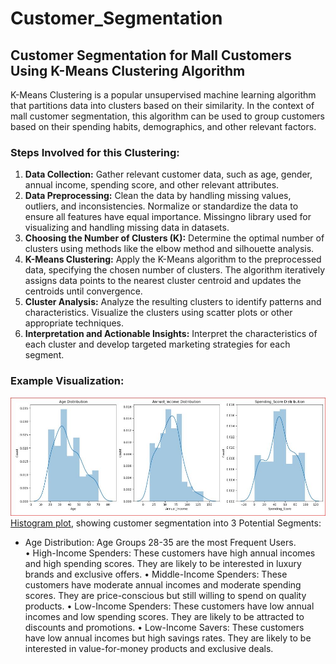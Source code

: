 # Customer_Segmentation
## Customer Segmentation for Mall Customers Using K-Means Clustering Algorithm
K-Means Clustering is a popular unsupervised machine learning algorithm that partitions data into clusters based on their similarity. In the context of mall customer segmentation, this algorithm can be used to group customers based on their spending habits, demographics, and other relevant factors.
### Steps Involved for this Clustering:
1.	**Data Collection:** Gather relevant customer data, such as age, gender, annual income, spending score, and other relevant attributes.
2.	**Data Preprocessing:** Clean the data by handling missing values, outliers, and inconsistencies. Normalize or standardize the data to ensure all features have equal importance. Missingno library used for visualizing and handling missing data in datasets.    
3.	**Choosing the Number of Clusters (K):** Determine the optimal number of clusters using methods like the elbow method and silhouette analysis.
4.	**K-Means Clustering:** Apply the K-Means algorithm to the preprocessed data, specifying the chosen number of clusters. The algorithm iteratively assigns data points to the nearest cluster centroid and updates the centroids until convergence.   
5.	**Cluster Analysis:** Analyze the resulting clusters to identify patterns and characteristics. Visualize the clusters using scatter plots or other appropriate techniques.
6.	**Interpretation and Actionable Insights:** Interpret the characteristics of each cluster and develop targeted marketing strategies for each segment.
### Example Visualization:
![Image-1](https://github.com/jahangirmayed1990/Customer_Segmentation/blob/main/Image-1.JPG)
<a href="https://github.com/jahangirmayed1990/Customer_Segmentation/blob/main/Image-1.JPG">Histogram plot</a>, showing customer segmentation into 3 Potential Segments:
-    Age Distribution: Age Groups 28-35 are the most Frequent Users.  
•	High-Income Spenders: These customers have high annual incomes and high spending scores. They are likely to be interested in luxury brands and exclusive offers.
•	Middle-Income Spenders: These customers have moderate annual incomes and moderate spending scores. They are price-conscious but still willing to spend on quality products.
•	Low-Income Spenders: These customers have low annual incomes and low spending scores. They are likely to be attracted to discounts and promotions.
•	Low-Income Savers: These customers have low annual incomes but high savings rates. They are likely to be interested in value-for-money products and exclusive deals.
